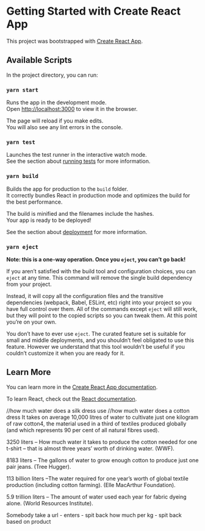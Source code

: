 # Getting Started with Create React App

This project was bootstrapped with [Create React App](https://github.com/facebook/create-react-app).

## Available Scripts

In the project directory, you can run:

### `yarn start`

Runs the app in the development mode.\
Open [http://localhost:3000](http://localhost:3000) to view it in the browser.

The page will reload if you make edits.\
You will also see any lint errors in the console.

### `yarn test`

Launches the test runner in the interactive watch mode.\
See the section about [running tests](https://facebook.github.io/create-react-app/docs/running-tests) for more information.

### `yarn build`

Builds the app for production to the `build` folder.\
It correctly bundles React in production mode and optimizes the build for the best performance.

The build is minified and the filenames include the hashes.\
Your app is ready to be deployed!

See the section about [deployment](https://facebook.github.io/create-react-app/docs/deployment) for more information.

### `yarn eject`

**Note: this is a one-way operation. Once you `eject`, you can’t go back!**

If you aren’t satisfied with the build tool and configuration choices, you can `eject` at any time. This command will remove the single build dependency from your project.

Instead, it will copy all the configuration files and the transitive dependencies (webpack, Babel, ESLint, etc) right into your project so you have full control over them. All of the commands except `eject` will still work, but they will point to the copied scripts so you can tweak them. At this point you’re on your own.

You don’t have to ever use `eject`. The curated feature set is suitable for small and middle deployments, and you shouldn’t feel obligated to use this feature. However we understand that this tool wouldn’t be useful if you couldn’t customize it when you are ready for it.

## Learn More

You can learn more in the [Create React App documentation](https://facebook.github.io/create-react-app/docs/getting-started).

To learn React, check out the [React documentation](https://reactjs.org/).




//how much water does a silk dress use
//how much water does a cotton dress
It takes on average 10,000 litres of water to cultivate just one kilogram of raw cotton4, the material used in a third of textiles produced globally (and which represents 90 per cent of all natural fibres used).

3250 liters – How much water it takes to produce the cotton needed for one t-shirt – that is almost three years’ worth of drinking water. (WWF).

8183 liters – The gallons of water to grow enough cotton to produce just one pair jeans. (Tree Hugger).

113 billion liters –The water required for one year’s worth of global textile production (including cotton farming). (Elle MacArthur Foundation).

5.9 trillion liters – The amount of water used each year for fabric dyeing alone. (World Resources Institute).

Somebody take a url - enters - spit back how much per kg - spit back based on product
